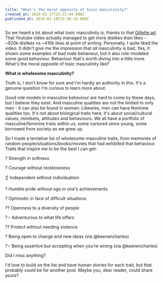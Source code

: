 ```yaml
---
title: "What's the moral opposite of toxic masculinity?"
created_at: 2019-01-17T23:22:44.000Z
published_at: 2019-01-18T15:56:19.000Z
---
```

So we heard a lot about what toxic masculinity is, thanks to that [Gillette ad](https://youtu.be/koPmuEyP3a0). That Youtube video actually managed to get more dislikes than likes - ~820k dislikes vs ~410k likes at point of writing. Personally, I quite liked the video. It didn't give me the impression that _all_ masculinity is bad. Yes, it shown some examples of bad male behaviour, but it also role-modeled some good behaviour. Behaviour that's worth diving into a little more. What's the moral opposite of toxic masculinity like? 

  

**What _is_ wholesome masculinity?**

  

Truth is, I don't know for sure and I'm hardly an authority in this. It's a genuine question I'm curious to learn more about. 

  

Good role models in masculine behaviour are hard to come by these days, but I believe they exist. And masculine qualities are not the limited to only men - it can also be found in women. Likewise, men can have feminine qualities too. It's not about biological traits here; it's about social/cultural values, mindsets, attitudes and behaviours. We all have a portfolio of masculine/feminine traits within us, some nurtured since young, some borrowed from society as we grew up.  

  

So I made a tentative list of wholesome masculine traits, from memories of random people/situations/books/movies that had exhibited that behaviour. Traits that inspire me to be the best I can get: 

  

? Strength in softness  

? Courage without recklessness

☝️ Independent without individualism

? Humble pride without ego in one's achievements 

? Optimistic in face of difficult situations

?? Openness to a diversity of people

?‍♂️ Adventurous to what life offers

?‍? Protect without needing violence

? Being open to change and new ideas (via @keenencharles)

?‍♂️ Being assertive but accepting when you're wrong (via @keenencharles)

  

Did I miss anything?

  

I'd love to build on the list and have human stories for each trait, but that probably could be for another post. Maybe you, dear reader, could share yours?
